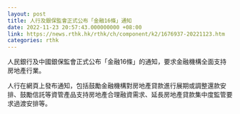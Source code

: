 ```yaml
---
layout: post
title: 人行及銀保監會正式公布「金融16條」通知
date: 2022-11-23 20:57:43.000000000 +08:00
link: https://news.rthk.hk/rthk/ch/component/k2/1676937-20221123.htm
categories: rthk
---
```


人民銀行及中國銀保監會正式公布「金融16條」的通知，要求金融機構全面支持房地產行業。

人行在網頁上發布通知，包括鼓勵金融機構對房地產貸款進行展期或調整還款安排、鼓勵信託等資管產品支持房地產合理融資需求、延長房地產貸款集中度監管要求過渡安排等。
